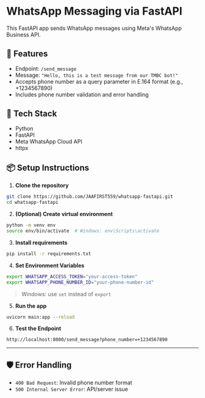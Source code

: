 # WhatsApp Messaging via FastAPI

This FastAPI app sends WhatsApp messages using Meta's WhatsApp Business API.

## 🚀 Features

- Endpoint: `/send_message`
- Message: `"Hello, this is a test message from our TMBC bot!"`
- Accepts phone number as a query parameter in E.164 format (e.g., +1234567890)
- Includes phone number validation and error handling

## 🧰 Tech Stack

- Python
- FastAPI
- Meta WhatsApp Cloud API
- httpx

## 📦 Setup Instructions

1. **Clone the repository**

```bash
git clone https://github.com/JAAFIRST559/whatsapp-fastapi.git
cd whatsapp-fastapi
```

2. **(Optional) Create virtual environment**

```bash
python -m venv env
source env/bin/activate  # Windows: env\Scripts\activate
```

3. **Install requirements**

```bash
pip install -r requirements.txt
```

4. **Set Environment Variables**

```bash
export WHATSAPP_ACCESS_TOKEN="your-access-token"
export WHATSAPP_PHONE_NUMBER_ID="your-phone-number-id"
```

> Windows: use `set` instead of `export`

5. **Run the app**

```bash
uvicorn main:app --reload
```

6. **Test the Endpoint**

```
http://localhost:8000/send_message?phone_number=+1234567890
```

---

## 🛡️ Error Handling

- `400 Bad Request`: Invalid phone number format
- `500 Internal Server Error`: API/server issue